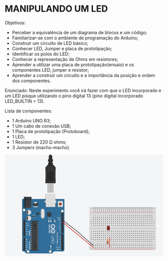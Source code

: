 # MANIPULANDO UM LED 
Objetivos: 

- Perceber a equivalência de um diagrama de blocos e um código;
- Familiarizar-se com o ambiente de programação do Arduino; 
- Construir um circuito de LED básico;
- Conhecer LED, Jumper e placa de prototipação; 
- Identificar os polos do LED;
- Conhecer a representação de Ohms em resistores; 
- Aprender a utilizar uma placa de prototipação(ensaio) e os componentes LED, jumper e resistor;
- Aprender a construir um circuito e a importância da posição e ordem dos componentes. 

Enunciado: Neste experimento você irá fazer com que o LED incorporado e um LED pisque utilizando o pino digital 13 (pino digital incorporado LED_BUILTIN = 13). 

Lista de componentes: 
- 1 Arduíno UNO R3; 
- 1 Um cabo de conexão USB; 
- 1 Placa de prototipação (Protoboard);
- 1 LED;
- 1 Resistor de 220 Ω ohms; 
- 3 Jumpers (macho-macho).

![esquema lógico](Arduino.png)

